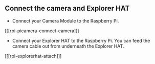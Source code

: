 ## Connect the camera and Explorer HAT

- Connect your Camera Module to the Raspberry Pi.

[[[rpi-picamera-connect-camera]]]

- Connect your Explorer HAT to the Raspberry Pi. You can feed the camera cable out from underneath the Explorer HAT.

[[[rpi-explorerhat-attach]]]
